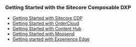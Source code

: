 ### Getting Started with the Sitecore Composable DXP

- [Getting Started with Sitecore CDP]()
- [Getting Started with OrderCloud](https://ordercloud.io/getting-started/intro-to-ordercloud)
- [Getting Started with Content Hub](https://docs.stylelabs.com/contenthub/4.0.x/content/user-documentation/get-started/get-started.html)
- [Getting Started with Moosend](https://help.moosend.com/hc/en-us/articles/208076445-How-do-I-get-started-with-my-Moosend-account-)
- [Getting started with Experience Edge](https://docs.stylelabs.com/content/4.0.x/user-documentation/experience-edge/content-delivery/quickstart-guide.html)
